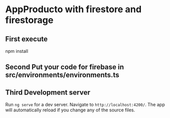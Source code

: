 # AppProducto with firestore and firestorage


## First execute 

npm install

## Second Put your code for firebase in src/environments/environments.ts

## Third  Development server

Run `ng serve` for a dev server. Navigate to `http://localhost:4200/`. The app will automatically reload if you change any of the source files.

